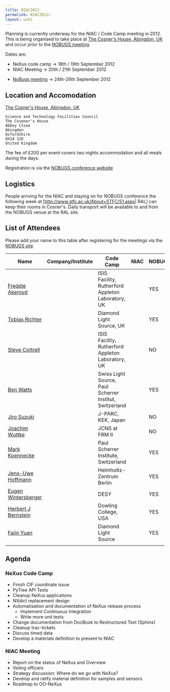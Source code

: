 ```yaml
---
title: NIAC2012
permalink: NIAC2012/
layout: wiki
---
```


Planning is currently underway for the NIAC / Code Camp meeting in 2012.
This is being organised to take place at [The Cosner's House, Abingdon,
UK](http://www.stfc.ac.uk/About+STFC/44.aspx) and occur prior to the
[NOBUGS meeting](http://www.nobugsconference.org/).

Dates are:

-   NeXus code camp -&gt; 18th / 19th September 2012
-   NIAC Meeting -&gt; 20th / 21th September 2012

<!-- -->

-   [NoBugs meeting](http://www.nobugsconference.org/Conferences) -&gt;
    24th-26th September 2012

Location and Accomodation
-------------------------

[The Cosner's House, Abingdon,
UK](http://www.stfc.ac.uk/About+STFC/44.aspx)

    Science and Technology Facilities Council
    The Cosener's House
    Abbey Close
    Abingdon
    Oxfordshire
    OX14 3JD
    United Kingdom

The fee of £200 per event covers two nights accommodation and all meals
during the days.

Registration is via the [NOBUGS conference
website](http://www.nobugs2012.org/NOBUGS/registration/NeXus.html)

Logistics
---------

People arriving for the NIAC and staying on for NOBUGS conference the
following week at \[<http://www.stfc.ac.uk/About+STFC/51.aspx>| RAL\]
can keep their rooms in Cosner's. Daily transport will be available to
and from the NOBUGS venue at the RAL site.

List of Attendees
-----------------

Please add your name to this table after registering for the meetings
via the [NOBUGS
site](http://www.nobugs2012.org/NOBUGS/registration/NeXus.html)

| Name                                                         | Company/Institute                                         | Code Camp | NIAC  | NOBUGS |
|--------------------------------------------------------------|-----------------------------------------------------------|-----------|-------|--------|
| [Freddie Akeroyd](User%3AFreddie_Akeroyd "wikilink")         | | ISIS Facility, Rutherford Appleton Laboratory, UK       | | YES     | | YES | | YES  |
| [Tobias Richter](User%3ATobias_Richter "wikilink")           | | Diamond Light Source, UK                                | | YES     | | YES | | YES  |
| [Steve Cottrell](User%3ASteve_Cottrell "wikilink")           | | ISIS Facility, Rutherford Appleton Laboratory, UK       | | NO      | | YES | | YES  |
| [Ben Watts](User%3ABen_Watts "wikilink")                     | | Swiss Light Source, Paul Scherrer Institut, Switzerland | | YES     | | YES | | NO   |
| [Jiro Suzuki](User%3AJiro_Suzuki "wikilink")                 | | J-PARC, KEK, Japan                                      | | NO      | | YES | | YES  |
| [Joachim Wuttke](User%3AJoachim_Wuttke "wikilink")           | | JCNS at FRM II                                          | | NO      | | YES | | YES  |
| [Mark Koennecke](User%3AMark_Koennecke "wikilink")           | | Paul Scherrer Institute, Switzerland                    | | YES     | | YES | | YES  |
| [Jens-Uwe Hoffmann](User%3AJens-Uwe_Hoffmann "wikilink")     | | Helmholtz-Zentrum Berlin                                | | YES     | | YES | | YES  |
| [Eugen Wintersberger](User%3AEugen_Wintersberger "wikilink") | | DESY                                                    | | YES     | | YES | | YES  |
| [Herbert J Bernstein](User%3AHerbert_J_Bernstein "wikilink") | | Dowling College, USA                                    | | YES     | | YES | | YES  |
| [Fajin Yuan](User%3AFajin_Yuan "wikilink")                   | | Diamond Light Source                                    | | YES     | | YES | | YES  |
||

Agenda
------

### NeXus Code Camp

-   Finish CIF coordinate issue
-   PyTree API Tests
-   Cleanup NeXus applications
-   NXdict replacement design
-   Automatisation and documentation of NeXus release process
    -   Implement Continuous Integration
    -   Write more unit tests
-   Change documentation from DocBook to Restructured Text (Sphinx)
-   Cleanup trac-tickets
-   Discuss timed data
-   Develop a materials definition to present to NIAC

### NIAC Meeting

-   Report on the status of NeXus and Overview
-   Voting officers
-   Strategy discussion: Where do we go with NeXus?
-   Develop and ratify material definition for samples and sensors
-   Roadmap to OO-NeXus

